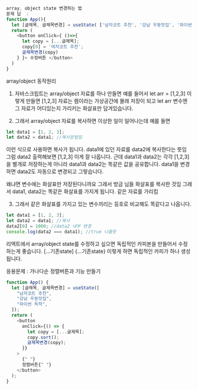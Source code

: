 ```javascript

array, object state 변경하는 법
문제 답  :
function App(){
  let [글제목, 글제목변경] = useState( ['남자코트 추천', '강남 우동맛집', '파이썬 독학'] );
  return (
    <button onClick={ ()=>{
      let copy = [...글제목];
      copy[0] = '여자코트 추천';
      글제목변경(copy)
    } }> 수정버튼 </button>
  )
}

```

array/object 동작원리

1. 자바스크립트는 array/object 자료를 하나 만들면
   예를 들어서 let arr = [1,2,3] 이렇게 만들면
   [1,2,3] 자료는 램이라는 가상공간에 몰래 저장이 되고
   let arr 변수엔 그 자료가 어디있는지 가리키는 화살표만 담겨있습니다.

2. 그래서 array/object 자료를 복사하면 이상한 일이 일어나는데 예를 들면

```javascript
let data1 = [1, 2, 3];
let data2 = data1; //복사문법임
```

이런 식으로 사용하면 복사가 됩니다.
data1에 있던 자료를 data2에 복사한다는 뜻임
그럼 data2 출력해보면 [1,2,3] 이게 잘 나옵니다.
근데 data1과 data2는 각각 [1,2,3]을 별개로 저장하는게 아니라
data1과 data2는 똑같은 값을 공유합니다.
data1을 변경하면 data2도 자동으로 변경되고 그렇습니다.

왜냐면 변수에는 화살표만 저장된다니까요
그래서 방금 님들 화살표를 복사한 것임
그래서 data1, data2는 똑같은 화살표를 가지게 됩니다. 같은 자료를 가리킴

3. 그래서 같은 화살표를 가지고 있는 변수끼리는
   등호로 비교해도 똑같다고 나옵니다.

```javascript
let data1 = [1, 2, 3];
let data2 = data1; //복사
data2[0] = 1000; //data2 내부 변경
console.log(data2 === data1); //true 나올듯
```

리액트에서 array/object state를 수정하고 싶으면
독립적인 카피본을 만들어서 수정하는게 좋습니다.
[...기존state]
{...기존state}
이렇게 하면 독립적인 카피가 하나 생성됩니다.

응용문제 : 가나다순 정렬버튼과 기능 만들기

```javascript
function App() {
  let [글제목, 글제목변경] = useState([
    "남자코트 추천",
    "강남 우동맛집",
    "파이썬 독학",
  ]);
  return (
    <button
      onClick={() => {
        let copy = [...글제목];
        copy.sort();
        글제목변경(copy);
      }}
    >
      {" "}
      정렬버튼{" "}
    </button>
  );
}
```
